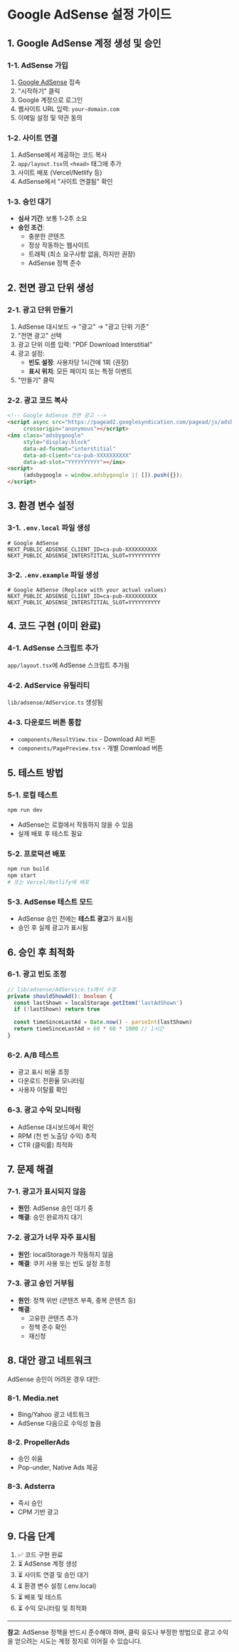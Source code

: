 # Google AdSense 설정 가이드

## 1. Google AdSense 계정 생성 및 승인

### 1-1. AdSense 가입
1. [Google AdSense](https://www.google.com/adsense) 접속
2. "시작하기" 클릭
3. Google 계정으로 로그인
4. 웹사이트 URL 입력: `your-domain.com`
5. 이메일 설정 및 약관 동의

### 1-2. 사이트 연결
1. AdSense에서 제공하는 코드 복사
2. `app/layout.tsx`의 `<head>` 태그에 추가
3. 사이트 배포 (Vercel/Netlify 등)
4. AdSense에서 "사이트 연결됨" 확인

### 1-3. 승인 대기
- **심사 기간**: 보통 1-2주 소요
- **승인 조건**:
  - 충분한 콘텐츠
  - 정상 작동하는 웹사이트
  - 트래픽 (최소 요구사항 없음, 하지만 권장)
  - AdSense 정책 준수

## 2. 전면 광고 단위 생성

### 2-1. 광고 단위 만들기
1. AdSense 대시보드 → "광고" → "광고 단위 기준"
2. "전면 광고" 선택
3. 광고 단위 이름 입력: "PDF Download Interstitial"
4. 광고 설정:
   - **빈도 설정**: 사용자당 1시간에 1회 (권장)
   - **표시 위치**: 모든 페이지 또는 특정 이벤트
5. "만들기" 클릭

### 2-2. 광고 코드 복사
```html
<!-- Google AdSense 전면 광고 -->
<script async src="https://pagead2.googlesyndication.com/pagead/js/adsbygoogle.js?client=ca-pub-XXXXXXXXXX"
     crossorigin="anonymous"></script>
<ins class="adsbygoogle"
     style="display:block"
     data-ad-format="interstitial"
     data-ad-client="ca-pub-XXXXXXXXXX"
     data-ad-slot="YYYYYYYYYY"></ins>
<script>
     (adsbygoogle = window.adsbygoogle || []).push({});
</script>
```

## 3. 환경 변수 설정

### 3-1. `.env.local` 파일 생성
```env
# Google AdSense
NEXT_PUBLIC_ADSENSE_CLIENT_ID=ca-pub-XXXXXXXXXX
NEXT_PUBLIC_ADSENSE_INTERSTITIAL_SLOT=YYYYYYYYYY
```

### 3-2. `.env.example` 파일 생성
```env
# Google AdSense (Replace with your actual values)
NEXT_PUBLIC_ADSENSE_CLIENT_ID=ca-pub-XXXXXXXXXX
NEXT_PUBLIC_ADSENSE_INTERSTITIAL_SLOT=YYYYYYYYYY
```

## 4. 코드 구현 (이미 완료)

### 4-1. AdSense 스크립트 추가
`app/layout.tsx`에 AdSense 스크립트 추가됨

### 4-2. AdService 유틸리티
`lib/adsense/AdService.ts` 생성됨

### 4-3. 다운로드 버튼 통합
- `components/ResultView.tsx` - Download All 버튼
- `components/PagePreview.tsx` - 개별 Download 버튼

## 5. 테스트 방법

### 5-1. 로컬 테스트
```bash
npm run dev
```
- AdSense는 로컬에서 작동하지 않을 수 있음
- 실제 배포 후 테스트 필요

### 5-2. 프로덕션 배포
```bash
npm run build
npm start
# 또는 Vercel/Netlify에 배포
```

### 5-3. AdSense 테스트 모드
- AdSense 승인 전에는 **테스트 광고**가 표시됨
- 승인 후 실제 광고가 표시됨

## 6. 승인 후 최적화

### 6-1. 광고 빈도 조정
```typescript
// lib/adsense/AdService.ts에서 수정
private shouldShowAd(): boolean {
  const lastShown = localStorage.getItem('lastAdShown')
  if (!lastShown) return true

  const timeSinceLastAd = Date.now() - parseInt(lastShown)
  return timeSinceLastAd > 60 * 60 * 1000 // 1시간
}
```

### 6-2. A/B 테스트
- 광고 표시 비율 조정
- 다운로드 전환율 모니터링
- 사용자 이탈률 확인

### 6-3. 광고 수익 모니터링
- AdSense 대시보드에서 확인
- RPM (천 번 노출당 수익) 추적
- CTR (클릭률) 최적화

## 7. 문제 해결

### 7-1. 광고가 표시되지 않음
- **원인**: AdSense 승인 대기 중
- **해결**: 승인 완료까지 대기

### 7-2. 광고가 너무 자주 표시됨
- **원인**: localStorage가 작동하지 않음
- **해결**: 쿠키 사용 또는 빈도 설정 조정

### 7-3. 광고 승인 거부됨
- **원인**: 정책 위반 (콘텐츠 부족, 중복 콘텐츠 등)
- **해결**:
  - 고유한 콘텐츠 추가
  - 정책 준수 확인
  - 재신청

## 8. 대안 광고 네트워크

AdSense 승인이 어려운 경우 대안:

### 8-1. Media.net
- Bing/Yahoo 광고 네트워크
- AdSense 다음으로 수익성 높음

### 8-2. PropellerAds
- 승인 쉬움
- Pop-under, Native Ads 제공

### 8-3. Adsterra
- 즉시 승인
- CPM 기반 광고

## 9. 다음 단계

1. ✅ 코드 구현 완료
2. ⏳ AdSense 계정 생성
3. ⏳ 사이트 연결 및 승인 대기
4. ⏳ 환경 변수 설정 (.env.local)
5. ⏳ 배포 및 테스트
6. ⏳ 수익 모니터링 및 최적화

---

**참고**: AdSense 정책을 반드시 준수해야 하며, 클릭 유도나 부정한 방법으로 광고 수익을 얻으려는 시도는 계정 정지로 이어질 수 있습니다.

